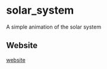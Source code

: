 # solar_system

A simple animation of the solar system

## Website

[website](https://gamedev46.github.io/solar_system/)
